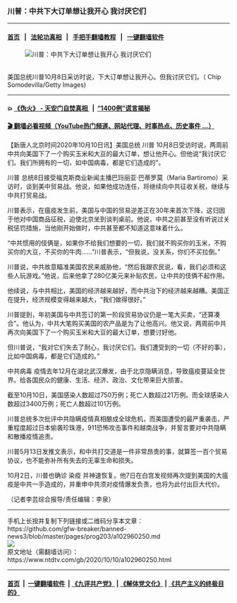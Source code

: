 ### 川普：中共下大订单想让我开心 我讨厌它们
------------------------

#### [首页](https://github.com/gfw-breaker/banned-news3/blob/master/README.md) &nbsp;&nbsp;|&nbsp;&nbsp; [法轮功真相](https://github.com/begood0513/basic/blob/master/README.md)  &nbsp;&nbsp;|&nbsp;&nbsp; [手把手翻墙教程](https://github.com/gfw-breaker/guides/wiki)  &nbsp;&nbsp;|&nbsp;&nbsp; [一键翻墙软件](https://github.com/gfw-breaker/nogfw/blob/master/README.md)  



<div><div class="featured_image">
 <figure>
  <img alt="川普：中共下大订单想让我开心 我讨厌它们" src="https://i.ntdtv.com/assets/uploads/2020/10/GettyImages-1165779738-800x450.jpg"/>
 </figure><br/>
 <span class="caption">
  美国总统川普10月8日采访时说，下大订单想让我开心。但我讨厌它们。（ Chip Somodevilla/Getty Images)
 </span>
</div>
</div><hr/>

#### 💥 [《伪火》 - 天安门自焚真相 ](http://158.247.195.190:10000/videos/blog/weihuo.html)&nbsp; |&nbsp; [“1400例”谎言揭秘  ](http://158.247.195.190:10000/videos/blog/jiexi1400.html)

#### [ 🎬  翻墙必看视频（YouTube热门频道、网站代理、时事热点、历史事件 ...）](https://github.com/gfw-breaker/links/blob/master/banned.md)

<div><div class="post_content" itemprop="articleBody">
 <p>
  【新唐人北京时间2020年10月10日讯】美国总统
  <ok href="https://www.ntdtv.com/gb/川普.htm">
   川普
  </ok>
  10月8日受访时说，两周前中共向美国下了一个购买玉米和大豆的最大订单，想让他开心。但他说“我讨厌它们。我们所拥有的一切，如中国病毒，都是它们造成的”。
 </p>
 <p>
  <ok href="https://www.ntdtv.com/gb/川普.htm">
   川普
  </ok>
  总统8日接受福克斯商业新闻主播巴玛丽亚·巴蒂罗莫（Maria Bartiromo）采访时，谈到美中贸易战。他说，如果他成功连任，将继续向中共征收关税，继续与中共打贸易战。
 </p>
 <p>
  川普表示，在瘟疫发生前，美国与中国的贸易逆差正在30年来首次下降，这归因于他对中国商品征税，迫使北京坐到谈判桌前。他说，中共之前甚至没有听说过关税惩罚措施，当他刚开始做时，中共甚至都不知道这意味着什么。
 </p>
 <p>
  “中共惯用的伎俩是，如果你不给我们想要的一切，我们就不购买你的玉米，不购买你的大豆，不买你的牛肉……”川普表示，“但我说，没关系，你们不买拉倒。”
 </p>
 <p>
  川普说，中共故意瞄准美国农民来威胁他，“然后我跟农民说，看，我们必须和这些人玩游戏。”他说，后来他拿了280亿美元来补贴农民，让中共的伎俩不起作用。
 </p>
 <p>
  他续说，与中共相比，美国的经济越来越好，而中共治下的经济越来越糟。美国正在提升，经济规模变得越来越大，“我们做得很好。”
 </p>
 <p>
  川普提到，年初美国与中共签订的第一阶段贸易协议仍是一笔大买卖，“还算凑合”。他认为，中共大笔购买美国的农产品是为了让他高兴。他又说，两周前中共再次向美国下了一个购买玉米和大豆的最大订单，想要讨好他。
 </p>
 <p>
  但川普说，“我对它们失去了耐心，我讨厌它们。我们遭受到的一切（不好的事），比如中国病毒，都是它们造成的。”
 </p>
 <p>
  <ok href="https://www.ntdtv.com/gb/中共病毒.htm">
   中共病毒
  </ok>
  疫情去年12月在湖北武汉爆发，由于北京隐瞒消息，导致瘟疫蔓延全世界。给各国民众的健康、生活、经济、政治、文化带来巨大损害。
 </p>
 <p>
  截至10月10日，美国感染人数超过750万例；死亡人数超过21万例。而全球感染人数超过3400万例；死亡人数超过101万例。
 </p>
 <p>
  川普总统多次批评中共隐瞒疫情真相酿成全球危机，而美国遭受的最严重袭击，严重程度超过日本偷袭珍珠港，911恐怖攻击事件和越南战争，并誓言要对中共隐瞒和散播疫情追责。
 </p>
 <p>
  川普5月13日发推文表示，和中共打交道是一件非常昂贵的事，就算签一百个贸易协议，也不能弥补所有失去的无辜生命和损失。
 </p>
 <p>
  10月2日，川普也确诊
  <ok href="https://www.ntdtv.com/gb/染疫.htm">
   染疫
  </ok>
  并神速恢复。他7日在白宫发视频再次提到美国的大瘟疫是中共一手造成的，并重申中共须对疫情爆发负责，也将为此付出巨大代价。
 </p>
 <p>
  （记者李芸综合报导/责任编辑：李泉）
 </p>
 <div class="single_ad">
 </div>
</div>
</div>
<hr/>
手机上长按并复制下列链接或二维码分享本文章：<br/>
https://github.com/gfw-breaker/banned-news3/blob/master/pages/prog203/a102960250.md <br/>
<a href='https://github.com/gfw-breaker/banned-news3/blob/master/pages/prog203/a102960250.md'><img src='https://github.com/gfw-breaker/banned-news3/blob/master/pages/prog203/a102960250.md.png'/></a> <br/>
原文地址（需翻墙访问）：https://www.ntdtv.com/gb/2020/10/10/a102960250.html


------------------------
#### [首页](https://github.com/gfw-breaker/banned-news3/blob/master/README.md) &nbsp;|&nbsp; [一键翻墙软件](https://github.com/gfw-breaker/nogfw/blob/master/README.md) &nbsp;| [《九评共产党》](https://github.com/gfw-breaker/9ping.md/blob/master/README.md#九评之一评共产党是什么) | [《解体党文化》](https://github.com/gfw-breaker/jtdwh.md/blob/master/README.md) | [《共产主义的终极目的》](https://github.com/gfw-breaker/gczydzjmd.md/blob/master/README.md)


<img src='http://gfw-breaker.win/banned-news3/pages/prog203/a102960250.md' width='0px' height='0px'/>